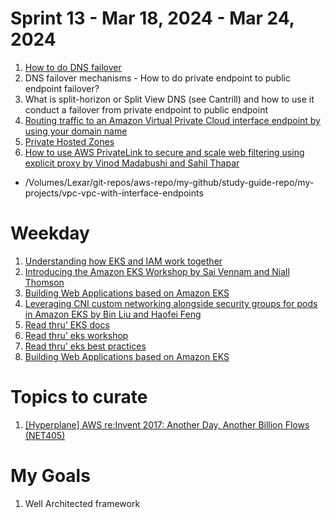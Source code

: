 <h1>Sprint 13 - Mar 18, 2024 - Mar 24, 2024</h1>

1. [How to do DNS failover](https://docs.aws.amazon.com/Route53/latest/DeveloperGuide/dns-failover-configuring.html)
2. DNS failover mechanisms - How to do private endpoint to public endpoint failover?
3. What is split-horizon or Split View DNS (see Cantrill) and how to use it conduct a failover from private endpoint to public endpoint
4. [Routing traffic to an Amazon Virtual Private Cloud interface endpoint by using your domain name](https://docs.aws.amazon.com/Route53/latest/DeveloperGuide/routing-to-vpc-interface-endpoint.html)
5. [Private Hosted Zones](https://docs.aws.amazon.com/Route53/latest/DeveloperGuide/hosted-zone-private-considerations.html)
6. [How to use AWS PrivateLink to secure and scale web filtering using explicit proxy by Vinod Madabushi and Sahil Thapar](https://aws.amazon.com/blogs/networking-and-content-delivery/how-to-use-aws-privatelink-to-secure-and-scale-web-filtering-using-explicit-proxy/)
-  /Volumes/Lexar/git-repos/aws-repo/my-github/study-guide-repo/my-projects/vpc-vpc-with-interface-endpoints

# Weekday

1. [Understanding how EKS and IAM work together](https://www.padok.fr/en/blog/aws-eks-iam)
1. [Introducing the Amazon EKS Workshop by Sai Vennam and Niall Thomson](https://aws.amazon.com/blogs/containers/introducing-the-amazon-eks-workshop/)
1. [Building Web Applications based on Amazon EKS](https://catalog.us-east-1.prod.workshops.aws/workshops/9c0aa9ab-90a9-44a6-abe1-8dff360ae428/en-US)
1. [Leveraging CNI custom networking alongside security groups for pods in Amazon EKS by Bin Liu and Haofei Feng ](https://aws.amazon.com/blogs/containers/leveraging-cni-custom-networking-alongside-security-groups-for-pods-in-amazon-eks/)
1. [Read thru' EKS docs](https://docs.aws.amazon.com/eks/latest/userguide/cni-increase-ip-addresses.html)
1. [Read thru' eks workshop](https://www.eksworkshop.com/)
1. [Read thru' eks best practices](https://aws.github.io/aws-eks-best-practices/networking/prefix-mode/index_linux/)
1. [Building Web Applications based on Amazon EKS](https://catalog.us-east-1.prod.workshops.aws/workshops/9c0aa9ab-90a9-44a6-abe1-8dff360ae428/en-US)


# Topics to curate

1. [[Hyperplane] AWS re:Invent 2017: Another Day, Another Billion Flows (NET405)](https://www.youtube.com/watch?v=8gc2DgBqo9U&t=2076s)

# My Goals

1. Well Architected framework